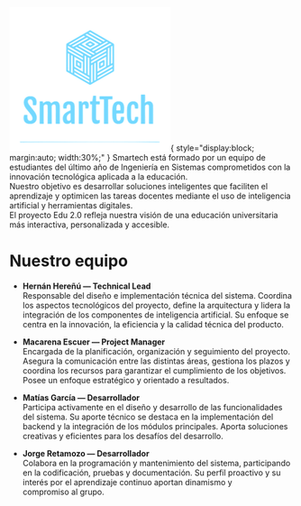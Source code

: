 ![Smart-1](img/logosmart.png){ style="display:block; margin:auto; width:30%;" }
Smartech está formado por un equipo de estudiantes del último año de Ingeniería en Sistemas comprometidos con la innovación tecnológica aplicada a la educación.  
Nuestro objetivo es desarrollar soluciones inteligentes que faciliten el aprendizaje y optimicen las tareas docentes mediante el uso de inteligencia artificial y herramientas digitales.  
El proyecto Edu 2.0 refleja nuestra visión de una educación universitaria más interactiva, personalizada y accesible.  

# Nuestro equipo
- **Hernán Hereñú — Technical Lead**  
Responsable del diseño e implementación técnica del sistema. Coordina los aspectos tecnológicos del proyecto, define la arquitectura y lidera la integración de los componentes de inteligencia artificial. Su enfoque se centra en la innovación, la eficiencia y la calidad técnica del producto.

- **Macarena Escuer — Project Manager**  
Encargada de la planificación, organización y seguimiento del proyecto. Asegura la comunicación entre las distintas áreas, gestiona los plazos y coordina los recursos para garantizar el cumplimiento de los objetivos. Posee un enfoque estratégico y orientado a resultados.

- **Matías García — Desarrollador**  
Participa activamente en el diseño y desarrollo de las funcionalidades del sistema. Su aporte técnico se destaca en la implementación del backend y la integración de los módulos principales. Aporta soluciones creativas y eficientes para los desafíos del desarrollo.

- **Jorge Retamozo — Desarrollador**  
Colabora en la programación y mantenimiento del sistema, participando en la codificación, pruebas y documentación. Su perfil proactivo y su interés por el aprendizaje continuo aportan dinamismo y compromiso al grupo.